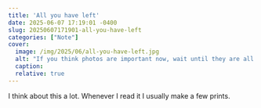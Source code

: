 ```yaml
---
title: 'All you have left'
date: 2025-06-07 17:19:01 -0400
slug: 20250607171901-all-you-have-left
categories: ["Note"]
cover: 
  image: /img/2025/06/all-you-have-left.jpg
  alt: "If you think photos are important now, wait until they are all you have left"
  caption: 
  relative: true
---
```


I think about this a lot. Whenever I read it I usually make a few prints.
